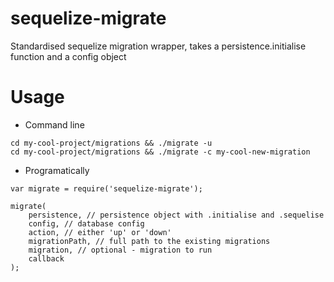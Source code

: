 # sequelize-migrate
Standardised sequelize migration wrapper, takes a persistence.initialise function and a config object

# Usage
- Command line
```
cd my-cool-project/migrations && ./migrate -u
cd my-cool-project/migrations && ./migrate -c my-cool-new-migration
```
- Programatically
```
var migrate = require('sequelize-migrate');

migrate(
    persistence, // persistence object with .initialise and .sequelise
    config, // database config
    action, // either 'up' or 'down'
    migrationPath, // full path to the existing migrations
    migration, // optional - migration to run
    callback
);
```